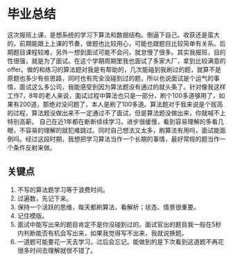 # 毕业总结
这次报班上课，是想系统的学习下算法和数据结构。倒逼下自己。收获还是蛮大的，前期能跟上上课的节奏，做题也比较用心，可能也跟题目比较简单有关系。后期题目课程较难，另外一想到面试可能不会问，就怠慢了很多。其实我报班，目的性很强，就是为了面试。在这个学期周期里我也面试了多家大厂，拿到比较满意的offer。做的和练习的算法题对我是有帮助的，几次能碰到我刷过的题，就算不是原题也多少有些思路，同时也有完全没碰到过的题，所以也说面试是个运气的事情，面试这么多公司，我能感受到因为算法题没有通过的就头条了。针对像我这样工作7，8年的老人来说，面试过程中算法也只是一部分，刷个100多道够用了，如果有200道，那绝对没问题了，本人是刷了100多道。算法题对于我来说是个拔高的过程，算法题没做出来不一定通过不了面试，但是算法题没做出来，你就喊不上特别高薪。
自己在近1年都在断断续续学习。进步很缓慢，看到容易理解的多看几眼，不容易的理解的就犯难跳过。同时自己想法又太多，刷算法有用吗，面试能面倒吗。经过这段时期，我想把学习算法当作一个长期的事情，最好常规的题当作一个条件反射来做。
## 关键点
1. 不写的算法题学习等于浪费时间。
2. 过遍数，先记下来。
3. 保持一个活跃的思维，每天都刷算法，看解析；状态、情景很重要。
4. 记住模版。
5. 面试中能写出来的题目肯定不是你没碰到过的。面试官出的题目我一般在5秒内判断能否有机会写出来，如果我觉得写不出来，我就说换题。
6. 一道题可能要花一天去学习。过后会忘记。能做到的是下次看到这道题不再花很多时间去理解就很不错了。